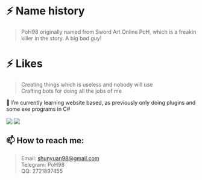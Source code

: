 # ⚡ Name history
> PoH98 originally named from Sword Art Online PoH, which is a freakin killer in the story. A big bad guy!

# ⚡ Likes
> Creating things which is useless and nobody will use <br/>
> Crafting bots for doing all the jobs of me

🌱 I’m currently learning website based, as previously only doing plugins and some exe programs in C#

<img align="center" src="https://github-readme-stats.vercel.app/api?username=PoH98&show_icons=true" />
<img align="center" src="https://github-readme-stats.vercel.app/api/top-langs/?username=PoH98"/>

## 📫 How to reach me: <br/>
> Email: shunyuan98@gmail.com<br/>
> Telegram: PoH98<br/>
> QQ: 2721897455<br/>

<!--
**PoH98/PoH98** is a ✨ _special_ ✨ repository because its `README.md` (this file) appears on your GitHub profile.

Here are some ideas to get you started:

- 🔭 I’m currently working on ...
- 🌱 I’m currently learning ...
- 👯 I’m looking to collaborate on ...
- 🤔 I’m looking for help with ...
- 💬 Ask me about ...
- 📫 How to reach me: ...
- 😄 Pronouns: ...
- ⚡ Fun fact: ...
-->
